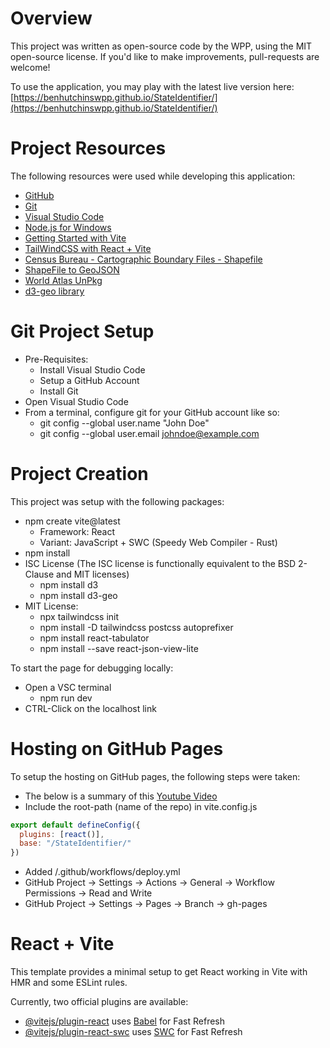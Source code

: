 # Overview
This project was written as open-source code by the WPP, using the MIT open-source license.
If you'd like to make improvements, pull-requests are welcome!

To use the application, you may play with the latest live version here:
[https://benhutchinswpp.github.io/StateIdentifier/](https://benhutchinswpp.github.io/StateIdentifier/)



# Project Resources
The following resources were used while developing this application:
- [GitHub](https://github.com/)
- [Git](https://git-scm.com/download/win)
- [Visual Studio Code](https://code.visualstudio.com/) 
- [Node.js for Windows](https://nodejs.org/en#home-downloadhead)
- [Getting Started with Vite](https://vitejs.dev/guide/)
- [TailWindCSS with React + Vite](https://www.freecodecamp.org/news/how-to-install-tailwindcss-in-react/)
- [Census Bureau - Cartographic Boundary Files - Shapefile](https://www.census.gov/geographies/mapping-files/time-series/geo/carto-boundary-file.html)
- [ShapeFile to GeoJSON](https://mygeodata.cloud/converter/)
- [World Atlas UnPkg](https://unpkg.com/browse/world-atlas@2.0.2/)
- [d3-geo library](https://github.com/d3/d3-geo#geoContains)


# Git Project Setup
- Pre-Requisites:
  - Install Visual Studio Code
  - Setup a GitHub Account
  - Install Git
- Open Visual Studio Code
- From a terminal, configure git for your GitHub account like so:
  - git config --global user.name "John Doe"
  - git config --global user.email johndoe@example.com

# Project Creation
This project was setup with the following packages:
- npm create vite@latest
  - Framework: React
  - Variant: JavaScript + SWC (Speedy Web Compiler - Rust)
- npm install
- ISC License (The ISC license is functionally equivalent to the BSD 2-Clause and MIT licenses)
  - npm install d3
  - npm install d3-geo
- MIT License:
  - npx tailwindcss init
  - npm install -D tailwindcss postcss autoprefixer
  - npm install react-tabulator
  - npm install --save react-json-view-lite

<!-- Had to remove due to compatibility issues with compilation in GitHub Pages -->
<!-- - npm install --save @koale/useworker --force -->

<!-- Some packages which were tested for their copy-paste functionality in grid-views, but which we decided against using due to licensing or compatibility: -->
<!-- - npm install --save ag-grid-community -->
<!-- - npm install --save ag-grid-react -->
<!-- - npm install handsontable -->
<!-- - npm add -D @trebco/treb -->
<!-- tabulator -->



To start the page for debugging locally:
- Open a VSC terminal
  - npm run dev
- CTRL-Click on the localhost link

# Hosting on GitHub Pages
To setup the hosting on GitHub pages, the following steps were taken:
- The below is a summary of this [Youtube Video](https://www.youtube.com/watch?v=XhoWXhyuW_I)
- Include the root-path (name of the repo) in vite.config.js
```js
export default defineConfig({
  plugins: [react()],
  base: "/StateIdentifier/"
})
```
- Added /.github/workflows/deploy.yml
- GitHub Project &rarr; Settings &rarr; Actions &rarr; General &rarr; Workflow Permissions &rarr; Read and Write
- GitHub Project &rarr; Settings &rarr; Pages &rarr; Branch &rarr; gh-pages




# React + Vite

This template provides a minimal setup to get React working in Vite with HMR and some ESLint rules.

Currently, two official plugins are available:

- [@vitejs/plugin-react](https://github.com/vitejs/vite-plugin-react/blob/main/packages/plugin-react/README.md) uses [Babel](https://babeljs.io/) for Fast Refresh
- [@vitejs/plugin-react-swc](https://github.com/vitejs/vite-plugin-react-swc) uses [SWC](https://swc.rs/) for Fast Refresh
